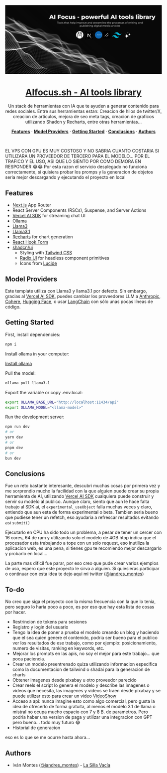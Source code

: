 <a href="https://aifocus.sh/">
  <img alt="AIfocus.sh - AI tools library." src="./public/images/readme-image.jpeg">
  <h1 align="center">AIfocus.sh - AI tools library</h1>
</a>

<p align="center">
  Un stack de herramientas con IA que te ayuden a generar contenido para redes sociales. Entre sus herramientas estan: Creacion de hilos de twitter/X, creacion de articulos, mejora de seo meta tags, creacion de graficos utilizando Shadcn y Recharts, entre otras herramientas...
</p>

<p align="center">
  <a href="#features"><strong>Features</strong></a> ·
  <a href="#model-providers"><strong>Model Providers</strong></a> ·
  <a href="#getting-started"><strong>Getting Started</strong></a> ·
  <a href="#conclusions"><strong>Conclusions</strong></a> ·
  <a href="#authors"><strong>Authors</strong></a>
</p>
<br/>

EL VPS CON GPU ES MUY COSTOSO Y NO SABRIA CUANTO COSTARIA SI UTILIZARA UN PROVEEDOR DE TERCERO PARA EL MODELO... POR EL TRAFICO Y EL USO, ASI QUE LO SIENTO POR COMO DEMORA EN RESPONDER 😂😂
Por esta razon el servicio desplegado no funciona correctamente, si quisiera probar los promps y la generacion de objetos seria mejor descargando y ejecutando el proyecto en local


## Features

- [Next.js](https://nextjs.org) App Router
- React Server Components (RSCs), Suspense, and Server Actions
- [Vercel AI SDK](https://sdk.vercel.ai/docs) for streaming chat UI
- [Ollama](https://ollama.com/)
- [Llama3](https://ollama.com/library/llama3)
- [Llama3.1](https://ollama.com/library/llama3.1)
- [Recharts](https://recharts.org/en-US/) for chart generation
- [React Hook Form](https://react-hook-form.com/get-started)
- [shadcn/ui](https://ui.shadcn.com)
  - Styling with [Tailwind CSS](https://tailwindcss.com)
  - [Radix UI](https://radix-ui.com) for headless component primitives
  - Icons from [Lucide](https://lucide.dev/icons/)


## Model Providers

Este template utiliza con Llama3 y llama3.1 por defecto. Sin embargo, gracias al [Vercel AI SDK](https://sdk.vercel.ai/docs), puedes cambiar los proveedores LLM a [Anthropic](https://anthropic.com), [Cohere](https://cohere.com/), [Hugging Face](https://huggingface.co), o usar [LangChain](https://js.langchain.com) con sólo unas pocas líneas de código.

## Getting Started


First, install dependencies:

```bash
npm i
```

Install ollama in your computer:

[Install ollama](https://ollama.com/download)

Pull the model:

```bash
ollama pull llama3.1
```

Export the variable or copy .env.local:

```bash
export OLLAMA_BASE_URL="http://localhost:11434/api"
export OLLAMA_MODEL="<llama-model>"
```

Run the development server:

```bash
npm run dev
# or
yarn dev
# or
pnpm dev
# or
bun dev
```

## Conclusions
Fue un reto bastante interesante, descubri muchas cosas por primera vez y me sorprendio mucho la facilidad con la que alguien puede crear su propia herramienta de AI, utilizando [Vercel AI SDK](https://sdk.vercel.ai/docs) cualquiera puede construir y servir su modelo al publico. Aunque claro, siento que aun le hace falta trabajo al SDK ai, el `experimental_useObject` falla muchas veces y claro, entiendo que aun esta de forma experimental o beta. Tambien seria bueno que pudiese tener un refetch, eso ayudaria a refrescar resultados evitando asi `submit()`

Ejecutarlo en CPU ha sido todo un problema, a pesar de tener un cercer con 16 cores, 64 de ram y utilizando solo el modelo de 4GB htop indica que el procesador esta trabajando a tope con un solo request, eso inutiliza la aplicacion web, es una pena, si tienes gpu te recomiendo mejor descargarlo y probarlo en local...

La parte mas dificil fue parar, por eso creo que pude crear varios ejemplos de uso, espero que este proyecto le sirva a alguien. Si quiesieras participar o continuar con esta idea te dejo aqui mi twitter ([@iandres_montes](https://twitter.com/iandres_montes))

## To-do
No creo que siga el proyecto con la misma frecuencia con la que lo tenia, pero seguro lo haria poco a poco, es por eso que hay esta lista de cosas por hacer.
- Restrincion de tokens para sesiones
- Registro y login del usuario
- Tengo la idea de poner a prueba el modelo creando un blog y haciendo que el sea quien genere el contenido, podria ser bueno para el publico ver los resultados de ese trabajo, como por ejemplo: posicionamiento, numero de visitas, ranking en keywords, etc.
- Mejorar los prompts en las apis, no soy el mejor para este trabajo... que poca paciencia.
- Crear un modelo preentrenado quiza utilizando informacion especifica como la documentacion de tailwind o shadai para la generacion de charts
- Obtener imagenes desde pixabay u otro proveedor parecido
- Crear reels el script lo genera el modelo y describe las imagenes o videos que necesita, las imagenes y videos se traen desde pixabay y se puede utilizar esto para crear un video [VideoShow](https://github.com/h2non/videoshow)
- Acceso a api: nunca imagine esto como algo comercial, pero gusta la idea de ofrecerlo de forma gratuita, al menos el modelo 3.1 de llama o mistral no ocupa mucho espacio con 7 y 8 B. de parametros. Pero podria haber una version de paga y utilizar una integracion con GPT pero bueno... todo muy futuro 😂
- Historial de generacion

eso es lo que se me ocurre hasta ahora...

## Authors

- Iván Montes ([@iandres_montes](https://twitter.com/iandres_montes)) - [La Silla Vacía](https://www.lasillavacia.com/)

